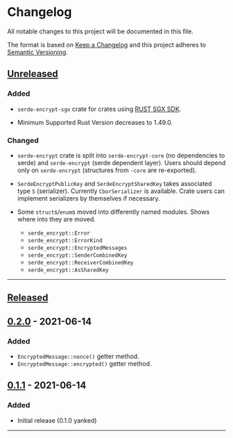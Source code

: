 # Changelog

All notable changes to this project will be documented in this file.

The format is based on [Keep a Changelog][Keep a Changelog] and this project adheres to [Semantic Versioning][Semantic Versioning].

## [Unreleased]

### Added

- `serde-encrypt-sgx` crate for crates using [RUST SGX SDK](https://github.com/apache/incubator-teaclave-sgx-sdk).

- Minimum Supported Rust Version decreases to 1.49.0.

### Changed

- `serde-encrypt` crate is split into `serde-encrypt-core` (no dependencies to serde) and `serde-encrypt` (serde dependent layer). Users should depend only on `serde-encrypt` (structures from `-core` are re-exported).

- `SerdeEncryptPublicKey` and `SerdeEncryptSharedKey` takes associated type `S` (serializer). Currently `CborSerializer` is available. Crate users can implement serializers by themselves if necessary.

- Some `struct`s/`enum`s moved into differently named modules. Shows where into they are moved.
  - `serde_encrypt::Error`
  - `serde_encrypt::ErrorKind`
  - `serde_encrypt::EncryptedMessages`
  - `serde_encrypt::SenderCombinedKey`
  - `serde_encrypt::ReceiverCombinedKey`
  - `serde_encrypt::AsSharedKey`

---

## [Released]

## [0.2.0] - 2021-06-14

### Added

- `EncryptedMessage::nonce()` getter method.
- `EncryptedMessage::encrypted()` getter method.

## [0.1.1] - 2021-06-14

### Added

- Initial release (0.1.0 yanked)

---

<!-- Links -->
[Keep a Changelog]: https://keepachangelog.com/
[Semantic Versioning]: https://semver.org/

<!-- Versions -->
[Unreleased]: https://github.com/laysakura/serde-encrypt/compare/0.1.1...HEAD
[Released]: https://github.com/laysakura/serde-encrypt/releases
[0.2.0]: https://github.com/laysakura/serde-encrypt/compare/0.1.1...0.2.0
[0.1.1]: https://github.com/laysakura/serde-encrypt/releases/0.1.1
